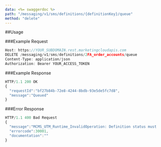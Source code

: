 ```yaml
---
data: <%= swaggerdoc %>
path: "/messaging/v1/sms/definitions/{definitionKey}/queue"
method: "delete"
---
```

##Usage

###Example Request
```js
Host: https://YOUR_SUBDOMAIN.rest.marketingcloudapis.com
DELETE /messaging/v1/sms/definitions/2FA_order_accounts/queue
Content-Type: application/json
Authorization: Bearer YOUR_ACCESS_TOKEN
```

###Example Response
```js
HTTP/1.1 200 OK
{
  "requestId":"bf27b84b-72e8-4244-8bdb-93e5de5fc7d8",
  "message":"Queued"
}
```
###Error Response
```js
HTTP/1.1 400 Bad Request
{
  "message":"MCMS_UTM_Runtime_InvalidOperation: Definition status must be inactive to delete queue",
  "errorcode":30001,
  "documentation":""
}
```
